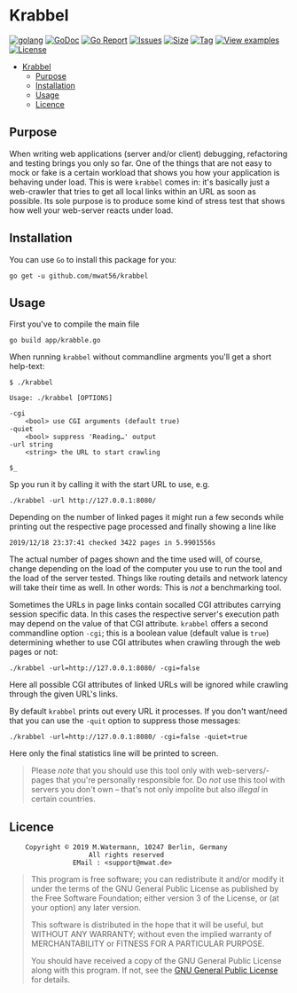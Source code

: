 # Krabbel

[![golang](https://img.shields.io/badge/Language-Go-green.svg)](https://golang.org)
[![GoDoc](https://godoc.org/github.com/mwat56/krabbel?status.svg)](https://godoc.org/github.com/mwat56/krabbel)
[![Go Report](https://goreportcard.com/badge/github.com/mwat56/krabbel)](https://goreportcard.com/report/github.com/mwat56/krabbel)
[![Issues](https://img.shields.io/github/issues/mwat56/krabbel.svg)](https://github.com/mwat56/krabbel/issues?q=is%3Aopen+is%3Aissue)
[![Size](https://img.shields.io/github/repo-size/mwat56/krabbel.svg)](https://github.com/mwat56/krabbel/)
[![Tag](https://img.shields.io/github/tag/mwat56/krabbel.svg)](https://github.com/mwat56/krabbel/tags)
[![View examples](https://img.shields.io/badge/learn%20by-examples-0077b3.svg)](https://github.com/mwat56/krabbel/blob/master/app/krabbel.go)
[![License](https://img.shields.io/github/mwat56/krabbel.svg)](https://github.com/mwat56/krabbel/blob/master/LICENSE)

- [Krabbel](#krabbel)
	- [Purpose](#purpose)
	- [Installation](#installation)
	- [Usage](#usage)
	- [Licence](#licence)

## Purpose

When writing web applications (server and/or client) debugging, refactoring and testing brings you only so far.
One of the things that are not easy to mock or fake is a certain workload that shows you how your application is behaving under load.
This is were `krabbel` comes in: it's basically just a web-crawler that tries to get all local links within an URL as soon as possible.
Its sole purpose is to produce some kind of stress test that shows how well your web-server reacts under load.

## Installation

You can use `Go` to install this package for you:

	go get -u github.com/mwat56/krabbel

## Usage

First you've to compile the main file

	go build app/krabble.go

When running `krabbel` without commandline argments you'll get a short help-text:

	$ ./krabbel

	Usage: ./krabbel [OPTIONS]

	-cgi
		<bool> use CGI arguments (default true)
	-quiet
		<bool> suppress 'Reading…' output
	-url string
		<string> the URL to start crawling

	$_

Sp you run it by calling it with the start URL to use, e.g.

	./krabbel -url http://127.0.0.1:8080/

Depending on the number of linked pages it might run a few seconds while printing out the respective page processed and finally showing a line like

	2019/12/18 23:37:41 checked 3422 pages in 5.9901556s

The actual number of pages shown and the time used will, of course, change depending on the load of the computer you use to run the tool and the load of the server tested.
Things like routing details and network latency will take their time as well.
In other words: This is _not_ a benchmarking tool.

Sometimes the URLs in page links contain socalled CGI attributes carrying session specific data.
In this cases the respective server's execution path may depend on the value of that CGI attribute.
`krabbel` offers a second commandline option `-cgi`; this is a boolean value (default value is `true`) determining whether to use CGI attributes when crawling through the web pages or not:

	./krabbel -url=http://127.0.0.1:8080/ -cgi=false

Here all possible CGI attributes of linked URLs will be ignored while crawling through the given URL's links.

By default `krabbel` prints out every URL it processes.
If you don't want/need that you can use the `-quit` option to suppress those messages:

	./krabbel -url=http://127.0.0.1:8080/ -cgi=false -quiet=true

Here only the final statistics line will be printed to screen.

> Please _note_ that you should use this tool only with web-servers/-pages that you're personally responsible for.
> Do _not_ use this tool with servers you don't own – that's not only impolite but also _illegal_ in certain countries.

## Licence

        Copyright © 2019 M.Watermann, 10247 Berlin, Germany
                        All rights reserved
                    EMail : <support@mwat.de>

> This program is free software; you can redistribute it and/or modify it under the terms of the GNU General Public License as published by the Free Software Foundation; either version 3 of the License, or (at your option) any later version.
>
> This software is distributed in the hope that it will be useful, but WITHOUT ANY WARRANTY; without even the implied warranty of MERCHANTABILITY or FITNESS FOR A PARTICULAR PURPOSE.
>
> You should have received a copy of the GNU General Public License along with this program. If not, see the [GNU General Public License](http://www.gnu.org/licenses/gpl.html) for details.
